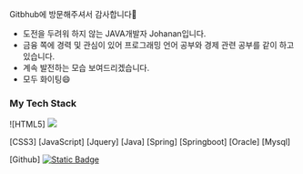 Gitbhub에 방문해주셔서 감사합니다👋

- 도전을 두려워 하지 않는 JAVA개발자 Johanan입니다.
- 금융 쪽에 경력 및 관심이 있어 프로그래밍 언어 공부와 경제 관련 공부를 같이 하고 있습니다. 
- 계속 발전하는 모습 보여드리겠습니다.
- 모두 화이팅😄


<h3>My Tech Stack</h3>
![HTML5]
<img src="https://img.shields.io/badge/HTML5-#E34F26?style=flat-square&logo=HTML5&logoColor=white"/>

[CSS3]
[JavaScript]
[Jquery]
[Java]
[Spring]
[Springboot]
[Oracle]
[Mysql]

[Github]
[<img alt="Static Badge" src="https://img.shields.io/badge/-HTML5-:badgeContent">](https://img.shields.io/badge/:badgeContent)


<!--
**Johanan-Dream/Johanan-Dream** is a ✨ _special_ ✨ repository because its `README.md` (this file) appears on your GitHub profile.

Here are some ideas to get you started:

- 🔭 I’m currently working on ...
- 🌱 I’m currently learning ...
- 👯 I’m looking to collaborate on ...
- 🤔 I’m looking for help with ...
- 💬 Ask me about ...
- 📫 How to reach me: ...
- 😄 Pronouns: ...
- ⚡ Fun fact: ...
-->
